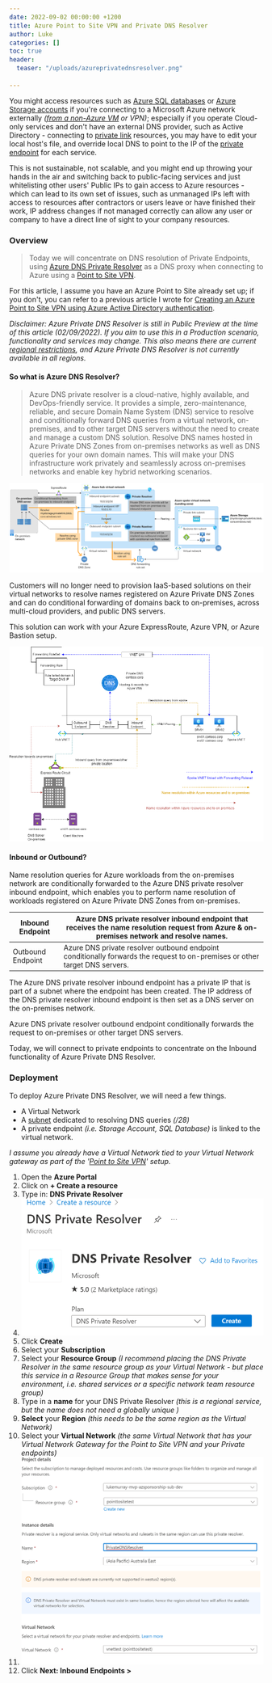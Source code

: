 ```yaml
---
date: 2022-09-02 00:00:00 +1200
title: Azure Point to Site VPN and Private DNS Resolver
author: Luke
categories: []
toc: true
header:
  teaser: "/uploads/azureprivatednsresolver.png"

---
```

You might access resources such as [Azure SQL databases](https://azure.microsoft.com/products/azure-sql/database/?WT.mc_id=AZ-MVP-5004796 "Azure SQL Database") or [Azure Storage accounts](https://docs.microsoft.com/azure/storage/?WT.mc_id=AZ-MVP-5004796 "Azure Storage documentation") if you're connecting to a Microsoft Azure network externally _(_[_from a non-Azure VM_](https://docs.microsoft.com/en-us/azure/virtual-network/virtual-networks-name-resolution-for-vms-and-role-instances?WT.mc_id=AZ-MVP-5004796#azure-provided-name-resolution "Name resolution for resources in Azure virtual networks") _or VPN)_; especially if you operate Cloud-only services and don't have an external DNS provider, such as Active Directory - connecting to [private link](https://azure.microsoft.com/services/private-link/?WT.mc_id=AZ-MVP-5004796 "Private Link") resources, you may have to edit your local host's file, and override local DNS to point to the IP of the [private endpoint]() for each service.

This is not sustainable, not scalable, and you might end up throwing your hands in the air and switching back to public-facing services and just whitelisting other users' Public IPs to gain access to Azure resources - which can lead to its own set of issues, such as unmanaged IPs left with access to resources after contractors or users leave or have finished their work, IP address changes if not managed correctly can allow any user or company to have a direct line of sight to your company resources.

### Overview

> Today we will concentrate on DNS resolution of Private Endpoints, using [Azure DNS Private Resolver](https://docs.microsoft.com/azure/dns/dns-private-resolver-overview?WT.mc_id=AZ-MVP-5004796 "What is Azure DNS Private Resolver?") as a DNS proxy when connecting to Azure using a [Point to Site VPN](https://docs.microsoft.com/azure/vpn-gateway/point-to-site-about?WT.mc_id=AZ-MVP-5004796 "About Point-to-Site VPN").

For this article, I assume you have an Azure Point to Site already set up; if you don't, you can refer to a previous article I wrote for [Creating an Azure Point to Site VPN using Azure Active Directory authentication](https://luke.geek.nz/azure/create-azure-point-to-site-vpn-using-azure-active-directory-authentication/ "Create Azure Point to Site VPN using Azure Active Directory authentication").

_Disclaimer: Azure Private DNS Resolver is still in Public Preview at the time of this article (02/09/2022). If you aim to use this in a Production scenario, functionality and services may change. This also means there are current_ [_regional restrictions_](https://docs.microsoft.com/en-us/azure/dns/dns-private-resolver-overview?WT.mc_id=AZ-MVP-5004796#regional-availability "Regional availability")_, and Azure Private DNS Resolver is not currently available in all regions._

#### So what is Azure DNS Resolver?

> Azure DNS private resolver is a cloud-native, highly available, and DevOps-friendly service. It provides a simple, zero-maintenance, reliable, and secure Domain Name System (DNS) service to resolve and conditionally forward DNS queries from a virtual network, on-premises, and to other target DNS servers without the need to create and manage a custom DNS solution. Resolve DNS names hosted in Azure Private DNS Zones from on-premises networks as well as DNS queries for your own domain names. This will make your DNS infrastructure work privately and seamlessly across on-premises networks and enable key hybrid networking scenarios.

![Azure Private DNS Resolver](/uploads/azureprivatednsresolver.png "Azure Private DNS Resolver")

Customers will no longer need to provision IaaS-based solutions on their virtual networks to resolve names registered on Azure Private DNS Zones and can do conditional forwarding of domains back to on-premises, across multi-cloud providers, and public DNS servers.

This solution can work with your Azure ExpressRoute, Azure VPN, or Azure Bastion setup.

![Azure Private DNS Resolver](/uploads/dns-private-resolver.png "Azure Private DNS Resolver")

#### Inbound or Outbound?

Name resolution queries for Azure workloads from the on-premises network are conditionally forwarded to the Azure DNS private resolver inbound endpoint, which enables you to perform name resolution of workloads registered on Azure Private DNS Zones from on-premises.

| Inbound Endpoint | Azure DNS private resolver inbound endpoint that receives the name resolution request from Azure & on-premises network and resolve names. |
| --- | --- |
| Outbound Endpoint | Azure DNS private resolver outbound endpoint conditionally forwards the request to on-premises or other target DNS servers. |

The Azure DNS private resolver inbound endpoint has a private IP that is part of a subnet where the endpoint has been created. The IP address of the DNS private resolver inbound endpoint is then set as a DNS server on the on-premises network.

Azure DNS private resolver outbound endpoint conditionally forwards the request to on-premises or other target DNS servers.

Today, we will connect to private endpoints to concentrate on the Inbound functionality of Azure Private DNS Resolver.

### Deployment

To deploy Azure Private DNS Resolver, we will need a few things.

* A Virtual Network
* A [subnet](https://docs.microsoft.com/en-us/azure/dns/dns-private-resolver-overview#subnet-restrictions "Subnet restrictions") dedicated to resolving DNS queries _(/28)_
* A private endpoint _(i.e. Storage Account, SQL Database)_ is linked to the virtual network.

_I assume you already have a Virtual Network tied to your Virtual Network gateway as part of the '_[_Point to Site VPN_](https://luke.geek.nz/azure/create-azure-point-to-site-vpn-using-azure-active-directory-authentication/ "Create Azure Point to Site VPN using Azure Active Directory authentication ")_' setup._

 1. Open the **Azure Portal**
 2. Click on **+ Create a resource**
 3. Type in: **DNS Private Resolver**
 4. ![Azure DNS Private Resolver](/uploads/azureportal_creatednsprivateresolver.png "Azure DNS Private Resolver")
 5. Click **Create**
 6. Select your **Subscription**
 7. Select your **Resource Group** _(I recommend placing the DNS Private Resolver in the same resource group as your Virtual Network - but place this service in a Resource Group that makes sense for your environment, i.e. shared services or a specific network team resource group)_
 8. Type in a **name** for your DNS Private Resolver _(this is a regional service, but the name does not need a globally unique )_
 9. **Select** your **Region** _(this needs to be the same region as the Virtual Network)_
10. Select your **Virtual Network** _(the same Virtual Network that has your Virtual Network Gateway for the Point to Site VPN and your Private endpoints)_
11. ![Create Azure Private DNS Resolver](/uploads/azureportal_creatednsprivateresolverinitialpane.png "Create Azure Private DNS Resolver")
12. Click **Next: Inbound Endpoints >**